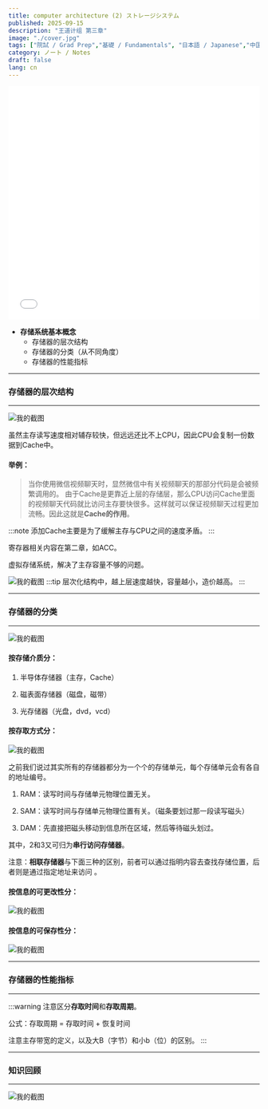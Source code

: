 ```yaml
---
title: computer architecture (2) ストレージシステム
published: 2025-09-15
description: "王道计组 第三章"
image: "./cover.jpg"
tags: ["院試 / Grad Prep","基礎 / Fundamentals", "日本語 / Japanese","中国語 / Chinese"]
category: ノート / Notes
draft: false
lang: cn 
---
```


<iframe width="100%" height="468" src="//player.bilibili.com/player.html?isOutside=true&aid=995248168&bvid=BV1ps4y1d73V&cid=1100440183&p=33" scrolling="no" border="0" frameborder="no" framespacing="0" allowfullscreen="true"></iframe>

- **存储系统基本概念**
    - 存储器的层次结构
    - 存储器的分类（从不同角度）
    - 存储器的性能指标


---
### 存储器的层次结构
---

![我的截图](/images/6.png)

虽然主存读写速度相对辅存较快，但远远还比不上CPU，因此CPU会复制一份数据到Cache中。

#### 举例：
> 当你使用微信视频聊天时，显然微信中有关视频聊天的那部分代码是会被频繁调用的。 
> 由于Cache是更靠近上层的存储层，那么CPU访问Cache里面的视频聊天代码就比访问主存要快很多。这样就可以保证视频聊天过程更加流畅。因此这就是**Cache的作用**。 

:::note
添加Cache主要是为了缓解主存与CPU之间的速度矛盾。
:::

寄存器相关内容在第二章，如ACC。

虚拟存储系统，解决了主存容量不够的问题。

![我的截图](/images/7.png)
:::tip
层次化结构中，越上层速度越快，容量越小，造价越高。
:::

---

###  存储器的分类

---

![我的截图](/images/8.png)

####  按存储介质分：

1. 半导体存储器（主存，Cache）

2. 磁表面存储器（磁盘，磁带）

3. 光存储器（光盘，dvd，vcd）

####  按存取方式分：

![我的截图](/images/9.png)

之前我们说过其实所有的存储器都分为一个个的存储单元，每个存储单元会有各自的地址编号。

1. RAM：读写时间与存储单元物理位置无关。

2. SAM：读写时间与存储单元物理位置有关。（磁条要划过那一段读写磁头）

3. DAM：先直接把磁头移动到信息所在区域，然后等待磁头划过。

其中，2和3又可归为**串行访问存储器**。

注意：**相联存储器**与下面三种的区别，前者可以通过指明内容去查找存储位置，后者则是通过指定地址来访问 。

####  按信息的可更改性分：

![我的截图](/images/10.png)

####  按信息的可保存性分：

![我的截图](/images/11.png)


---

###  存储器的性能指标

---
 
:::warning
注意区分**存取时间**和**存取周期**。

公式：存取周期 = 存取时间 + 恢复时间

注意主存带宽的定义，以及大B（字节）和小b（位）的区别。
:::



---

###  知识回顾

---

![我的截图](/images/12.png)